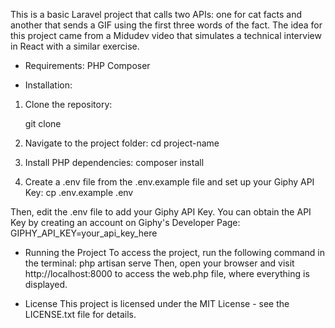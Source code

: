 This is a basic Laravel project that calls two APIs: one for cat facts and another that sends a GIF using the first three words of the fact. The idea for this project came from a Midudev video that simulates a technical interview in React with a similar exercise.

- Requirements:
PHP
Composer


-  Installation:
1. Clone the repository:

    git clone <repository URL>

2. Navigate to the project folder:
    cd project-name

3. Install PHP dependencies:
    composer install

4. Create a .env file from the .env.example file and set up your Giphy API Key:
    cp .env.example .env

Then, edit the .env file to add your Giphy API Key. You can obtain the API Key by creating an account on Giphy's Developer Page:
    GIPHY_API_KEY=your_api_key_here

- Running the Project
To access the project, run the following command in the terminal:
    php artisan serve
Then, open your browser and visit http://localhost:8000 to access the web.php file, where everything is displayed.

- License
This project is licensed under the MIT License - see the LICENSE.txt file for details.